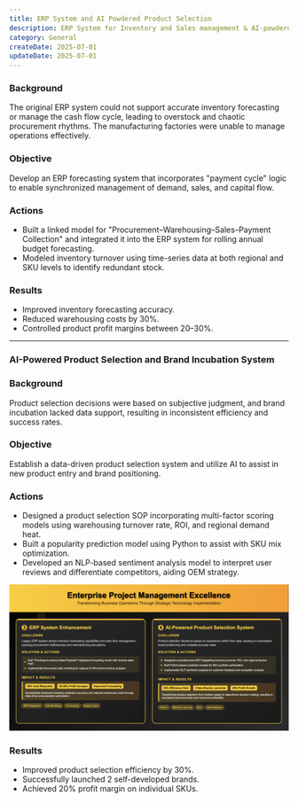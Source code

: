 ```yaml
---
title: ERP System and AI Powdered Product Selection
description: ERP System for Inventory and Sales management & AI-powdered Product Selection 
category: General
createDate: 2025-07-01
updateDate: 2025-07-01
---
```


### Background
The original ERP system could not support accurate inventory forecasting or manage the cash flow cycle, leading to overstock and chaotic procurement rhythms. The manufacturing factories were unable to manage operations effectively.



### Objective
Develop an ERP forecasting system that incorporates "payment cycle" logic to enable synchronized management of demand, sales, and capital flow.



### Actions
- Built a linked model for "Procurement–Warehousing–Sales–Payment Collection" and integrated it into the ERP system for rolling annual budget forecasting.
- Modeled inventory turnover using time-series data at both regional and SKU levels to identify redundant stock.



### Results
- Improved inventory forecasting accuracy.
- Reduced warehousing costs by 30%.
- Controlled product profit margins between 20–30%.


---

### **AI-Powered Product Selection and Brand Incubation System**

### Background
Product selection decisions were based on subjective judgment, and brand incubation lacked data support, resulting in inconsistent efficiency and success rates.



### Objective
Establish a data-driven product selection system and utilize AI to assist in new product entry and brand positioning.



### Actions
- Designed a product selection SOP incorporating multi-factor scoring models using warehousing turnover rate, ROI, and regional demand heat.
- Built a popularity prediction model using Python to assist with SKU mix optimization.
- Developed an NLP-based sentiment analysis model to interpret user reviews and differentiate competitors, aiding OEM strategy.

![ERP system](./project34.png)

### Results
- Improved product selection efficiency by 30%.
- Successfully launched 2 self-developed brands.
- Achieved 20% profit margin on individual SKUs.


